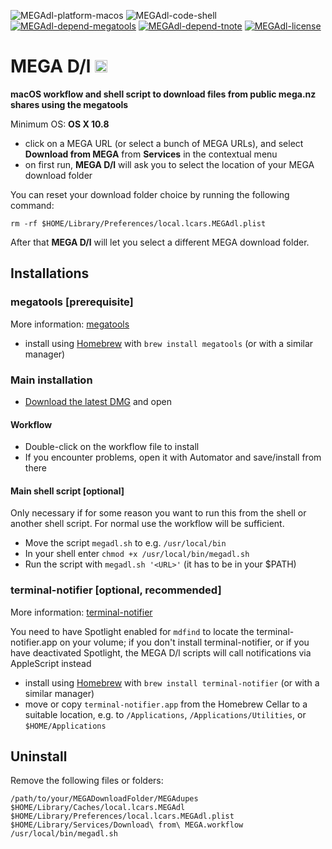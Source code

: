 ![MEGAdl-platform-macos](https://img.shields.io/badge/platform-macOS-lightgrey.svg)
![MEGAdl-code-shell](https://img.shields.io/badge/code-shell-yellow.svg)
[![MEGAdl-depend-megatools](https://img.shields.io/badge/dependency-megatools%201.9.98-green.svg)](https://github.com/megous/megatools)
[![MEGAdl-depend-tnote](https://img.shields.io/badge/dependency-terminal--notifier%201.7.1-green.svg)](https://github.com/alloy/terminal-notifier)
[![MEGAdl-license](http://img.shields.io/badge/license-MIT+-blue.svg)](https://github.com/JayBrown/MEGA-D-l/blob/master/license.md)

# MEGA D/l <img src="https://github.com/JayBrown/MEGA-D-l/blob/master/img/jb-img.png" height="20px"/>
**macOS workflow and shell script to download files from public mega.nz shares using the megatools**

Minimum OS: **OS X 10.8**

* click on a MEGA URL (or select a bunch of MEGA URLs), and select **Download from MEGA** from **Services** in the contextual menu
* on first run, **MEGA D/l** will ask you to select the location of your MEGA download folder

You can reset your download folder choice by running the following command:

`rm -rf $HOME/Library/Preferences/local.lcars.MEGAdl.plist`

After that **MEGA D/l** will let you select a different MEGA download folder.

## Installations
### megatools [prerequisite]
More information: [megatools](https://github.com/megous/megatools)

* install using [Homebrew](http://brew.sh) with `brew install megatools` (or with a similar manager)

### Main installation
* [Download the latest DMG](https://github.com/JayBrown/MEGA-D-l/releases) and open

#### Workflow
* Double-click on the workflow file to install
* If you encounter problems, open it with Automator and save/install from there

#### Main shell script [optional]
Only necessary if for some reason you want to run this from the shell or another shell script. For normal use the workflow will be sufficient.

* Move the script `megadl.sh` to e.g. `/usr/local/bin`
* In your shell enter `chmod +x /usr/local/bin/megadl.sh`
* Run the script with `megadl.sh '<URL>'` (it has to be in your $PATH)

### terminal-notifier [optional, recommended]
More information: [terminal-notifier](https://github.com/alloy/terminal-notifier)

You need to have Spotlight enabled for `mdfind` to locate the terminal-notifier.app on your volume; if you don't install terminal-notifier, or if you have deactivated Spotlight, the MEGA D/l scripts will call notifications via AppleScript instead

* install using [Homebrew](http://brew.sh) with `brew install terminal-notifier` (or with a similar manager)
* move or copy `terminal-notifier.app` from the Homebrew Cellar to a suitable location, e.g. to `/Applications`, `/Applications/Utilities`, or `$HOME/Applications`

## Uninstall
Remove the following files or folders:

```
/path/to/your/MEGADownloadFolder/MEGAdupes
$HOME/Library/Caches/local.lcars.MEGAdl
$HOME/Library/Preferences/local.lcars.MEGAdl.plist
$HOME/Library/Services/Download\ from\ MEGA.workflow
/usr/local/bin/megadl.sh
```
